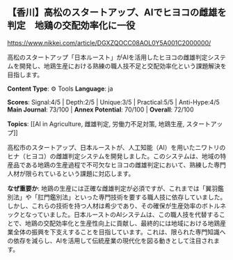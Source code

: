 ## 【香川】高松のスタートアップ、AIでヒヨコの雌雄を判定　地鶏の交配効率化に一役

https://www.nikkei.com/article/DGXZQOCC08AOL0Y5A001C2000000/

高松のスタートアップ「日本ルースト」がAIを活用したヒヨコの雌雄判定システムを開発し、地鶏生産における熟練の職人技不足と交配効率化という課題解決を目指します。

**Content Type**: ⚙️ Tools
**Language**: ja

**Scores**: Signal:4/5 | Depth:2/5 | Unique:3/5 | Practical:5/5 | Anti-Hype:4/5
**Main Journal**: 73/100 | **Annex Potential**: 70/100 | **Overall**: 72/100

**Topics**: [[AI in Agriculture, 雌雄判定, 労働力不足対策, 地鶏生産, スタートアップ]]

高松市のスタートアップ、日本ルーストが、人工知能（AI）を用いたニワトリのヒナ（ヒヨコ）の雌雄判定システムを開発しました。このシステムは、地域の特産品である地鶏の生産過程で不可欠なヒヨコの雌雄判定において、熟練した専門人材が限られているという課題に対応します。

**なぜ重要か**: 地鶏の生産には正確な雌雄判定が必須ですが、これまでは「翼羽鑑別法」や「肛門鑑別法」といった専門技術を要する職人技に依存していました。しかし、これらの技術を持つ人材は希少であり、その確保が生産効率のボトルネックとなっていました。日本ルーストのAIシステムは、この職人技を代替することで、地鶏の交配効率化と生産性向上に貢献し、最終的には地域における地鶏産業全体の振興を下支えすることを目指しています。これは、限られた専門知識への依存を減らし、AIを活用して伝統産業の現代化を図る動きとして注目されます。